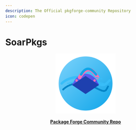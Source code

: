 ```yaml
---
description: The Official pkgforge-community Repository
icon: codepen
---
```


# SoarPkgs

<div align="center"><figure><img src="../../../../.gitbook/assets/pkgforge.png" alt="" width="188"><figcaption><p><a href="https://github.com/pkgforge/soarpkgs"><strong>Package Forge Community Repo</strong></a></p></figcaption></figure></div>

